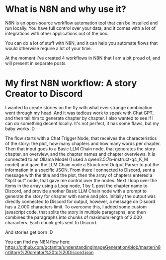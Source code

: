 # What is N8N and why use it?

N8N is an open-source workflow automation tool that can be installed and run locally. You have full control over your data, and it comes with a lot of integrations with other applications out of the box.

You can do a lot of stuff with N8N, and it can help you automate flows that would otherwise require a lot of your time. 

At the moment I've created 4 workflows in N8N that I am a bit proud of, and will present in separate posts. 



# My first N8N workflow: A story Creator to Discord
I wanted to create stories on the fly with what ever strange combination went through my head. And it was tedious work to speak with Chat GPT, and then tell him to generate chapter by chapter. I also wanted to see if I can do something decent locally. It's not perfect, it has some flaws, but my baby works :D 

The flow starts with a Chat Trigger Node, that receives the characteristics of the story: the plot, how many chapters and how many words per chapter. Then that input goes to a Basic LLM Chain node, that generates the story chapter, an overview, and the chapter names and chapter overviews. It is connected to an Ollama Model (I used a qwen2.5:7b-instruct-q4_K_M model) and gave the LLM Chain node a Structured Output Parser to put the information in a specific JSON. From there I connected to Discord, sent a message with the title and the plot, then the array of chapters entered a "Split out" node, that gave me control over the nodes. Next I loop over the items in the array using a Loop node, 1 by 1, post the chapter name to Discord, and provide another Basic LLM Chain node with a prompt to generate the story for chapter with name and plot. Initially the output was directly connected to Discord for output, however, a message on Discord has a 2.000 characters limit. To overcome this, I added some custom javascript code, that splits the story in multiple paragraphs, and then combines the paragraphs into chunks of maximum length of 2.000 characters. Each chunk gets sent to Discord. 

And stories get born :D 

You can find my N8N flow here: https://github.com/gctanita/understandingImageGeneration/blob/master/n8n/Story%20creator%20to%20Discord.json 

